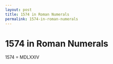 ```yaml
---
layout: post
title: 1574 in Roman Numerals
permalink: 1574-in-roman-numerals
---
```


# 1574 in Roman Numerals

1574 = MDLXXIV
